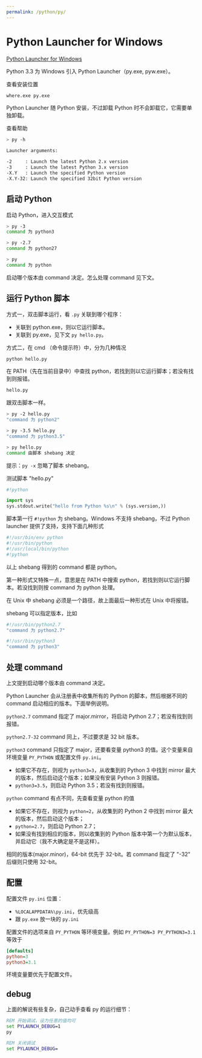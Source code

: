 ```yaml
---
permalink: /python/py/
---
```


# Python Launcher for Windows

[Python Launcher for Windows](https://docs.python.org/3/using/windows.html#python-launcher-for-windows)

Python 3.3 为 Windows 引入 Python Launcher（py.exe, pyw.exe）。

查看安装位置

```sh
where.exe py.exe
```

Python Launcher 随 Python 安装，不过卸载 Python 时不会卸载它，它需要单独卸载。

查看帮助

```sh
> py -h

Launcher arguments:

-2     : Launch the latest Python 2.x version
-3     : Launch the latest Python 3.x version
-X.Y   : Launch the specified Python version
-X.Y-32: Launch the specified 32bit Python version
```

## 启动 Python

启动 Python，进入交互模式

```sh
> py -3
command 为 python3

> py -2.7
command 为 python27

> py
command 为 python
```

启动哪个版本由 command 决定。怎么处理 command 见下文。

## 运行 Python 脚本

方式一，双击脚本运行，看 `.py` 关联到哪个程序：

- 关联到 python.exe，则以它运行脚本。
- 关联到 py.exe，见下文 `py hello.py`。

方式二，在 cmd （命令提示符）中，分为几种情况

```sh
python hello.py
```

在 PATH（先在当前目录中）中查找 python，若找到则以它运行脚本；若没有找到则报错。

```sh
hello.py
```

跟双击脚本一样。


```sh
> py -2 hello.py
"command 为 python2"

> py -3.5 hello.py
"command 为 python3.5"

> py hello.py
command 由脚本 shebang 决定
```

提示：`py -x` 忽略了脚本 shebang。

测试脚本 "hello.py"

```py
#!python

import sys
sys.stdout.write("hello from Python %s\n" % (sys.version,))
```

脚本第一行 `#!python` 为 shebang。Windows 不支持 shebang，不过 Python launcher 提供了支持，支持下面几种形式

```sh
#!/usr/bin/env python
#!/usr/bin/python
#!/usr/local/bin/python
#!python
```

以上 shebang 得到的 command 都是 python。

第一种形式又特殊一点，意思是在 PATH 中搜索 python，若找到则以它运行脚本。若没找到则按 command 为 python 处理。

在 Unix 中 shebang 必须是一个路径，故上面最后一种形式在 Unix 中将报错。

shebang 可以指定版本，比如

```sh
#!/usr/bin/python2.7
"command 为 python2.7"

#!/usr/bin/python3
"command 为 python3"
```

## 处理 command

上文提到启动哪个版本由 command 决定。

Python Launcher 会从注册表中收集所有的 Python 的脚本，然后根据不同的 command 启动相应的版本。下面举例说明。

`python2.7` command 指定了 major.mirror，将启动 Python 2.7；若没有找到则报错。

`python2.7-32` command 同上，不过要求是 32 bit 版本。

`python3` command 只指定了 major，还要看变量 python3 的值。这个变量来自环境变量 `PY_PYTHON` 或配置文件 `py.ini`。

- 如果它不存在，则视为 `python3=3`，从收集到的 Python 3 中找到 mirror 最大的版本，然后启动这个版本；如果没有安装 Python 3 则报错。
- `python3=3.5`，则启动 Python 3.5；若没有找到则报错。

`python` command 有点不同，先查看变量 python 的值

- 如果它不存在，则视为 `python=2`，从收集到的 Python 2 中找到 mirror 最大的版本，然后启动这个版本；
- `python=2.7`，则启动 Python 2.7；
- 如果没有找到相应的版本，则以收集到的 Python 版本中第一个为默认版本，并启动它（我不大确定是不是这样）。

相同的版本(major.minor)，64-bit 优先于 32-bit。若 command 指定了 "-32" 后缀则只使用 32-bit。

## 配置

配置文件 `py.ini` 位置：

- `%LOCALAPPDATA%\py.ini`，优先级高
- 跟 `py.exe` 放一块的 `py.ini`

配置文件的选项来自 `PY_PYTHON` 等环境变量。例如 `PY_PYTHON=3 PY_PYTHON3=3.1` 等效于

```ini
[defaults]
python=3
python3=3.1
```

环境变量要优先于配置文件。

## debug

上面的解说有些复杂，自己动手查看 py 的运行细节：

```bat
REM 开始调试，设为任意的值均可
set PYLAUNCH_DEBUG=1
py

REM 关闭调试
set PYLAUNCH_DEBUG=
```
